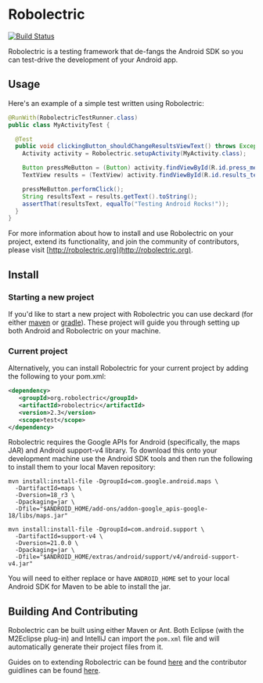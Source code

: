 # Robolectric

[![Build Status](https://secure.travis-ci.org/robolectric/robolectric.png?branch=master)](http://travis-ci.org/robolectric/robolectric)

Robolectric is a testing framework that de-fangs the Android SDK so you can test-drive the development of your Android app.

## Usage

Here's an example of a simple test written using Robolectric:

```java
@RunWith(RobolectricTestRunner.class)
public class MyActivityTest {

  @Test
  public void clickingButton_shouldChangeResultsViewText() throws Exception {
    Activity activity = Robolectric.setupActivity(MyActivity.class);

    Button pressMeButton = (Button) activity.findViewById(R.id.press_me_button);
    TextView results = (TextView) activity.findViewById(R.id.results_text_view);

    pressMeButton.performClick();
    String resultsText = results.getText().toString();
    assertThat(resultsText, equalTo("Testing Android Rocks!"));
  }
}
```

For more information about how to install and use Robolectric on your project, extend its functionality, and join the community of
contributors, please visit
[http://robolectric.org](http://robolectric.org).

## Install

### Starting a new project

If you'd like to start a new project with Robolectric you can use deckard (for either [maven](http://github.com/robolectric/deckard-maven)
or [gradle](http://github.com/robolectric/deckard-gradle)). These project will guide you through setting
up both Android and Robolectric on your machine.

### Current project

Alternatively, you can install Robolectric for your current project by adding the following to your pom.xml:

```xml
<dependency>
   <groupId>org.robolectric</groupId>
   <artifactId>robolectric</artifactId>
   <version>2.3</version>
   <scope>test</scope>
</dependency>
```

Robolectric requires the Google APIs for Android (specifically, the maps JAR) and Android support-v4 library. To download this onto your development
machine use the Android SDK tools and then run the following to install them to your local Maven repository:

```
mvn install:install-file -DgroupId=com.google.android.maps \
  -DartifactId=maps \
  -Dversion=18_r3 \
  -Dpackaging=jar \
  -Dfile="$ANDROID_HOME/add-ons/addon-google_apis-google-18/libs/maps.jar"

mvn install:install-file -DgroupId=com.android.support \
  -DartifactId=support-v4 \
  -Dversion=21.0.0 \
  -Dpackaging=jar \
  -Dfile="$ANDROID_HOME/extras/android/support/v4/android-support-v4.jar"
```

You will need to either replace or have `ANDROID_HOME` set to your local Android SDK for Maven to be able to install the jar.

## Building And Contributing

Robolectric can be built using either Maven or Ant. Both Eclipse (with the M2Eclipse plug-in) and
IntelliJ can import the `pom.xml` file and will automatically generate their project files from it.

Guides on to extending Robolectric can be found [here](http://robolectric.org/extending/) and the contributor guidlines can be found [here](http://robolectric.org/contributor-guidelines/).
